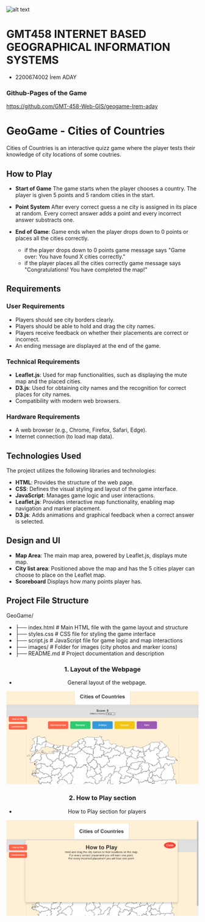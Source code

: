 ![alt text](https://www.freelogovectors.net/wp-content/uploads/2020/07/hacettepe-universitesi-logo-768x178.png)
# GMT458 INTERNET BASED GEOGRAPHICAL INFORMATION SYSTEMS

* 2200674002 İrem ADAY

### Github-Pages of the Game

https://github.com/GMT-458-Web-GIS/geogame-Irem-aday

# GeoGame - Cities of Countries

Cities of Countries is an interactive quizz game where the player tests their knowledge of city locations of some coutries.

## How to Play

- **Start of Game** The game starts when the player chooses a country. The player is given 5 points and 5 random cities in the start.

- **Point System**  After every correct guess a ne city is assigned in its place at random. Every correct answer adds a point and every incorrect answer substracts one.

- **End of Game**: Game ends when the player drops down to 0 points or places all the cities correctly.
	- if the player drops down to 0 points game message says "Game over: You have found X cities correctly."
	- if the player places all the cities correctly game message says "Congratulations! You have completed the map!"

## Requirements

### User Requirements

- Players should see city borders clearly.
- Players should be able to hold and drag the city names.
- Players receive feedback on whether their placements are correct or incorrect.
- An ending message are displayed at the end of the game.

### Technical Requirements

- **Leaflet.js**: Used for map functionalities, such as displaying the mute map and the placed cities.
- **D3.js**: Used for obtaining city names and the recognition for correct places for city names.
- Compatibility with modern web browsers.

### Hardware Requirements

- A web browser (e.g., Chrome, Firefox, Safari, Edge).
- Internet connection (to load map data).

## Technologies Used

The project utilizes the following libraries and technologies:

- **HTML**: Provides the structure of the web page.
- **CSS**: Defines the visual styling and layout of the game interface.
- **JavaScript**: Manages game logic and user interactions.
- **Leaflet.js**: Provides interactive map functionality, enabling map navigation and marker placement.
- **D3.js**: Adds animations and graphical feedback when a correct answer is selected.


## Design and UI

- **Map Area**: The main map area, powered by Leaflet.js, displays mute map.
- **City list area**: Positioned above the map and has the 5 cities player can choose to place on the Leaflet map.
- **Scoreboard** Displays how many points player has.

## Project File Structure
GeoGame/  
- ├── index.html # Main HTML file with the game layout and structure
- ├── styles.css # CSS file for styling the game interface     
- ├── script.js # JavaScript file for game logic and map interactions   
- ├── images/ # Folder for images (city photos and marker icons) 
- ├── README.md # Project documentation and description 


<div align="center">
  
### 1. Layout of the Webpage

- General layout of the webpage.
  
![Layout](layout.png)


### 2. How to Play section

- How to Play section for players
  
![How to Play](HtP.png)


